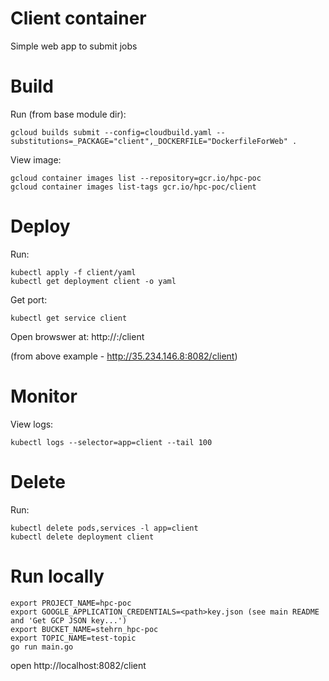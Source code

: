 # Client container
Simple web app to submit jobs

# Build
Run (from base module dir):
```
gcloud builds submit --config=cloudbuild.yaml --substitutions=_PACKAGE="client",_DOCKERFILE="DockerfileForWeb" .

```
View image:
```
gcloud container images list --repository=gcr.io/hpc-poc
gcloud container images list-tags gcr.io/hpc-poc/client
```

# Deploy
Run:
```
kubectl apply -f client/yaml
kubectl get deployment client -o yaml 
```
Get port:
```
kubectl get service client
```
Open browswer at: http://<external-ip>:<port>/client

(from above example - http://35.234.146.8:8082/client)

# Monitor
View logs:
```
kubectl logs --selector=app=client --tail 100
``` 

# Delete
Run:
```
kubectl delete pods,services -l app=client
kubectl delete deployment client
```

# Run locally
```
export PROJECT_NAME=hpc-poc
export GOOGLE_APPLICATION_CREDENTIALS=<path>key.json (see main README and 'Get GCP JSON key...')
export BUCKET_NAME=stehrn_hpc-poc
export TOPIC_NAME=test-topic
go run main.go
```
open http://localhost:8082/client
